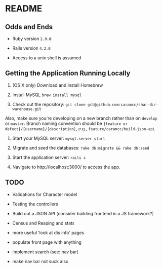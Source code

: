 # README

## Odds and Ends

* Ruby version `2.0.0`

* Rails version `4.2.0`

* Access to a unix shell is assumed

## Getting the Application Running Locally

1. (OS X only) Download and install Homebrew

1. Install MySQL `brew install mysql`

1. Check out the repository: `git clone git@github.com:caramcc/char-dir-warehouse.git`

Also, make sure you're developing on a new branch rather than on `develop` or `master`. Branch naming convention should be `{feature or defect}/{username}/{description}`, e.g., `feature/caramcc/build-json-api`

1. Start your MySQL server: `mysql.server start`

1. Migrate and seed the databases: `rake db:migrate && rake db:seed`

1. Start the application server: `rails s`

1. Navigate to http://localhost:3000/ to access the app.


## TODO

* Validations for Character model

* Testing the controllers

* Build out a JSON API (consider building frontend in a JS framework?)

* Census and Reaping and stats

* more useful 'look at dis info' pages

* populate front page with anything

* implement search (see: nav bar)

* make nav bar not suck also